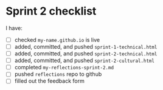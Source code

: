 # Sprint 2 checklist

I have:
- [ ] checked `my-name.github.io` is live
- [ ] added, committed, and pushed `sprint-1-technical.html`
- [ ] added, committed, and pushed `sprint-2-technical.html`
- [ ] added, committed, and pushed `sprint-2-cultural.html` 
- [ ] completed `my-reflections-sprint-2.md`
- [ ] pushed `reflections` repo to github
- [ ] filled out the feedback form
